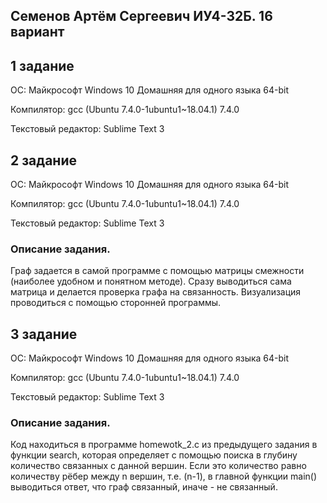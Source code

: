 Семенов Артём Сергеевич ИУ4-32Б. 16 вариант
-------------------------------------------

## 1 задание

ОС: Майкрософт Windows 10 Домашняя для одного языка 64-bit

Компилятор: gcc (Ubuntu 7.4.0-1ubuntu1~18.04.1) 7.4.0

Текстовый редактор: Sublime Text 3

## 2 задание

OС: Майкрософт Windows 10 Домашняя для одного языка 64-bit

Компилятор: gcc (Ubuntu 7.4.0-1ubuntu1~18.04.1) 7.4.0

Текстовый редактор: Sublime Text 3

### Описание задания.

Граф задается в самой программе с помощью матрицы смежности (наиболее удобном и понятном методе).
Сразу выводиться сама матрица и делается проверка графа на связанность.
Визуализация проводиться с помощью сторонней программы.

## 3 задание

OС: Майкрософт Windows 10 Домашняя для одного языка 64-bit

Компилятор: gcc (Ubuntu 7.4.0-1ubuntu1~18.04.1) 7.4.0

Текстовый редактор: Sublime Text 3

### Описание задания.

Код находиться в программе homewotk_2.c из предыдущего задания в функции search, которая определяет
с помощью поиска в глубину количество связанных с данной вершин. Если это количество равно количеству рёбер между n вершин, т.е. (n-1), в главной функции main() выводиться ответ, что граф связанный, иначе - не связанный.
